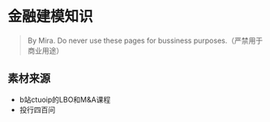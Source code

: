 # 金融建模知识

> By Mira. Do never use these pages for bussiness purposes.（严禁用于商业用途）

## 素材来源
- b站ctuoip的LBO和M&A课程
- 投行四百问
